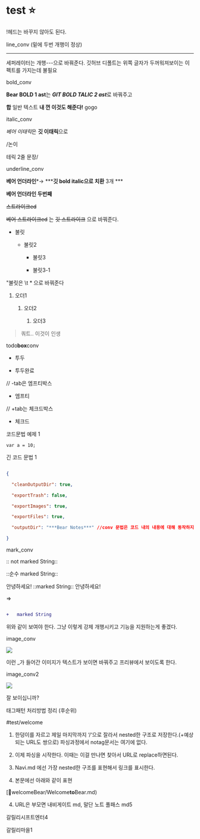 # test ⭐️

!헤드는 바꾸지 않아도 된다.



line_conv (밑에 두번 개행이 정상)


---

세퍼레이터는 개행---으로 바꿔준다. 깃허브 디폴트는 위쪽 글자가 두꺼워져보이는 이펙트를 가지는데 불필요



bold_conv

**Bear BOLD 1 ast**는 ***GIT BOLD TALIC 2 ast***로 바꿔주고

**합** 일반 텍스트 **내 껀 이것도 해준다!** gogo



italic_conv

*베어 이태릭*은 **깃 이태릭**으로



/논이

테릭 2줄 문장/



underline_conv

****베어 언더라인*****→ *****깃 bold italic으로 치환** 3개 *** 

****베어 언더라인 두번째****



~~스트라이크ed~~

~~베어 스트라이크ed~~ 는  ~~깃 스트라이크~~ 으로 바꿔준다.



* 불릿

	* 불릿2

		* 불릿3

		* 불릿3-1

"불릿은 \t * 으로 바꿔준다



1. 오더1

	1. 오더2

		1. 오더3



> 쿼트.. 이것이 인생



todo****box****conv

-	투두

+	투두완료



// -tab은 엠프티박스

-	엠프티

// +tab는 체크드박스

+	체크드



코드문법 예제 1

`var a = 10;`



긴 코드 문법 1

```json

{

  "cleanOutputDir": true,

  "exportTrash": false,

  "exportImages": true,

  "exportFiles": true,

  "outputDir": "***Bear Notes***" //conv 문법은 코드 내의 내용에 대해 동작하지 않아야함

}

```



mark_conv



:: not marked String::



::순수 marked String::



안녕하세요! ::marked String:: 안녕하세요!

=>

```diff

+	marked String

```

위와 같이 보여야 한다. 그냥 이렇게 강제 개행시키고 기능을 지원하는게 좋겠다.



image_conv

![](BearImages/C9BC8F82-6A30-4165-B911-55C63AC4718E-76434-0000075928935A8B/Screen_Shot_2022-07-03_at_7.47.50.png)

이런 _가 들어간 이미지가 텍스트가 보이면 바꿔주고 프리뷰에서 보이도록 한다.

image_conv2

![](BearImages/001DC9A8-B6F9-4C3E-98E6-01BDDEA6AA83-76434-0000077576BE419E/::image::.png)

잘 보이십니까?



태그패턴 처리방법 정리 (후순위)

#test/welcome

1) 한덩이를 자르고 제일 마지막까지 ‘/‘으로 잘라서 nested한 구조로 저장한다.(+예상되는 URL도 쌍으로) 파싱과정에서 notag문서는 여기에 없다.

2) 이제 파싱을 시작한다. 이때는 이걸 만나면 찾아서 URL로 replace하면된다.

3) Navi.md 에선 가장 nested한 구조를 표현해서 링크를 표시한다.

4) 본문에선 아래와 같이 표현

[🔗welcomeBear/Welcome****to****Bear.md)

4) URL은 부모면 내비게이트 md, 말단 노트 풀패스 md5



갈릴리시프트엔터4

갈릴리마을1

<!-- {BearID:C026DB37-57BB-4D63-B26D-BF8F5AD21A84-67965-000005B4CA4ACA15} ->
